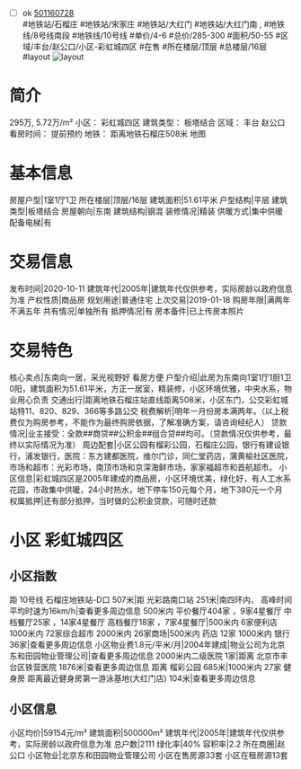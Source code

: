 - [ ] ok [501160728](https://bj.5i5j.com/ershoufang/501160728.html)  
 #地铁站/石榴庄 #地铁站/宋家庄 #地铁站/大红门 #地铁站/大红门南 ,  #地铁线/8号线南段 #地铁线/10号线
#单价/4-6 #总价/285-300 #面积/50-55   #区域/丰台/赵公口/小区-彩虹城四区 #在售 #所在楼层/顶层 #总楼层/16层 #layout 
![layout](http://image2a.5i5j.com/scm/HOUSE_CUSTOMER/7c7d72d5325a4515b89f62ae533219dd.jpg_P5.jpg) 
# 简介 
 295万,  5.72万/m² 
小区： 彩虹城四区
建筑类型： 板塔结合
区域： 丰台 赵公口
看房时间： 提前预约
地铁： 距离地铁石榴庄508米 地图
# 基本信息 
 房屋户型|1室1厅1卫
所在楼层|顶层/16层
建筑面积|51.61平米
户型结构|平层
建筑类型|板塔结合
房屋朝向|东南
建筑结构|钢混
装修情况|精装
供暖方式|集中供暖
配备电梯|有
# 交易信息 
 发布时间|2020-10-11
建筑年代|2005年|建筑年代仅供参考，实际房龄以政府信息为准
产权性质|商品房
规划用途|普通住宅
上次交易|2019-01-18
购房年限|满两年不满五年
共有情况|单独所有
抵押情况|有
房本备件|已上传房本照片
# 交易特色 
 核心卖点|东南向一居，采光视野好 看房方便
户型介绍|此房为东南向1室1厅1厨1卫0阳，建筑面积为51.61平米，方正一居室，精装修，小区环境优雅，中央水系，物业用心负责
交通出行|距离地铁石榴庄站直线距离508米，小区东门，公交彩虹城站特11、820、829、366等多路公交
税费解析|明年一月份房本满两年。（以上税费仅为购房参考，不能作为最终购房依据，了解准确方案，请咨询经纪人）
贷款情况|业主接受：全款##商贷##公积金##组合贷##均可。（贷款情况仅供参考，最终以实际情况为准）
周边配套|小区公园有榴彩公园，石榴庄公园，银行有建设银行，浦发银行，医院：东方建都医院，维尔门诊，同仁堂药店，蒲黄榆社区医院，市场和超市：光彩市场，南顶市场和京深海鲜市场，家家福超市和首航超市。
小区信息|彩虹城四区是2005年建成的商品房，小区环境优美，绿化好，有人工水系花园，市政集中供暖，24小时热水，地下停车150元每个月，地下380元一个月
权属抵押|还有部分抵押，当时做的公积金贷款，可随时还款
# 小区 彩虹城四区
## 小区指数 
 距 10号线 石榴庄地铁站-D口 507米|距 光彩路南口站 251米|南四环内， 高峰时间平均时速为16km/h|查看更多周边信息
500米内 平价餐厅404家 ，9家4星餐厅
中档餐厅25家 ，14家4星餐厅
高档餐厅18家 ，7家4星餐厅|500米内 6家便利店
1000米内 72家综合超市
2000米内 26家商场|500米内 药店 12家
1000米内 银行 36家|查看更多周边信息
小区物业费1.8元/平米/月|2004年建成|物业公司为北京东和田园物业管理公司|查看更多周边信息
2000米内二级医院 1家|距离 北京市丰台区铁营医院  1876米|查看更多周边信息
距离 榴彩公园 685米|1000米内 27家 健身房
距离最近健身房第一游泳基地(大红门店) 104米|查看更多周边信息
## 小区信息 
 小区均价|59154元/m²
建筑面积|500000m²
建筑年代|2005年|建筑年代仅供参考，实际房龄以政府信息为准
总户数|2111
绿化率|40%
容积率|2.2
所在商圈|赵公口
小区物业|北京东和田园物业管理公司
小区在售房源33套
小区在租房源13套
